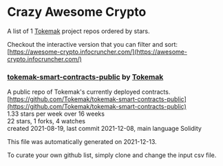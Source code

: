 # Crazy Awesome Crypto
A list of 1 [Tokemak](https://github.com/Tokemak) project repos ordered by stars.  

Checkout the interactive version that you can filter and sort: 
[https://awesome-crypto.infocruncher.com/](https://awesome-crypto.infocruncher.com/)  


### [tokemak-smart-contracts-public](https://github.com/Tokemak/tokemak-smart-contracts-public) by [Tokemak](https://github.com/Tokemak)  
A public repo of Tokemak's currently deployed contracts.  
[https://github.com/Tokemak/tokemak-smart-contracts-public](https://github.com/Tokemak/tokemak-smart-contracts-public)  
1.33 stars per week over 16 weeks  
22 stars, 1 forks, 4 watches  
created 2021-08-19, last commit 2021-12-08, main language Solidity  


This file was automatically generated on 2021-12-13.  

To curate your own github list, simply clone and change the input csv file.  